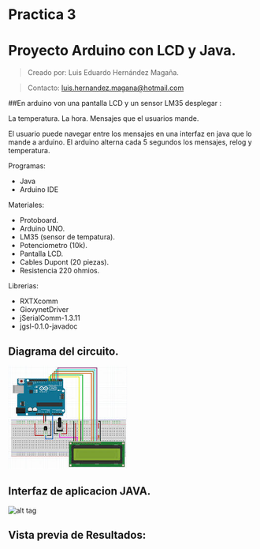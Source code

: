 # Practica 3
# Proyecto Arduino con LCD y Java.
>Creado por: Luis Eduardo Hernández Magaña.

>Contacto: luis.hernandez.magana@hotmail.com

##En arduino von una pantalla LCD y un sensor LM35 desplegar : 

La temperatura. 
La hora.
Mensajes que el usuarios mande.   

El usuario puede navegar entre los mensajes en una interfaz en java que lo mande a arduino. El arduino alterna cada 5 segundos los mensajes, relog y temperatura.

Programas:
- Java
- Arduino IDE

Materiales:
- Protoboard.
- Arduino UNO.
- LM35 (sensor de tempatura).
- Potenciometro (10k).
- Pantalla LCD.
- Cables Dupont (20 piezas).
- Resistencia 220 ohmios.

Librerias:
- RXTXcomm
- GiovynetDriver
- jSerialComm-1.3.11
- jgsl-0.1.0-javadoc


## Diagrama del circuito.
![alt tag](https://github.com/Lalohdz1995/Practica3/blob/master/Imagenes/descarga.jpg)

## Interfaz de aplicacion JAVA.
![alt tag](https://github.com/MiltonDM/UNIDAD_3/blob/master/image/interfaz%201.png)
## Vista previa de Resultados:
